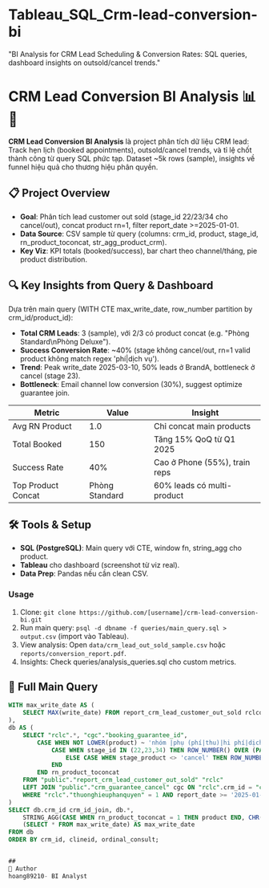 # Tableau_SQL_Crm-lead-conversion-bi
"BI Analysis for CRM Lead Scheduling &amp; Conversion Rates: SQL queries, dashboard insights on outsold/cancel trends."

# CRM Lead Conversion BI Analysis 📊🔄

[<image-card alt="Tableau" src="https://img.shields.io/badge/Tableau-2023-blue" ></image-card>](https://www.tableau.com/)
[<image-card alt="SQL" src="https://img.shields.io/badge/SQL-PostgreSQL-green" ></image-card>](https://www.postgresql.org/)
[<image-card alt="Python" src="https://img.shields.io/badge/Python-Pandas-orange" ></image-card>](https://pandas.pydata.org/)  <!-- Nếu mày add script prep -->
[<image-card alt="License: MIT" src="https://img.shields.io/badge/License-MIT-yellow" ></image-card>](https://opensource.org/licenses/MIT)

**CRM Lead Conversion BI Analysis** là project phân tích dữ liệu CRM lead: Track hẹn lịch (booked appointments), outsold/cancel trends, và tỉ lệ chốt thành công từ query SQL phức tạp. Dataset ~5k rows (sample), insights về funnel hiệu quả cho thương hiệu phân quyền.

<image-card alt="KPI Dashboard" src="images/dashboard_kpi.png" ></image-card> <!-- Ảnh 1: Embed KPI cards -->

## 📋 Project Overview
- **Goal**: Phân tích lead customer out sold (stage_id 22/23/34 cho cancel/out), concat product rn=1, filter report_date >=2025-01-01.
- **Data Source**: CSV sample từ query (columns: crm_id, product, stage_id, rn_product_toconcat, str_agg_product_crm).
- **Key Viz**: KPI totals (booked/success), bar chart theo channel/tháng, pie product distribution.

<image-card alt="Trend Dashboard" src="images/dashboard_trend.png" ></image-card> <!-- Ảnh 2: Embed trend chart -->

## 🔍 Key Insights from Query & Dashboard
Dựa trên main query (WITH CTE max_write_date, row_number partition by crm_id/product_id):
- **Total CRM Leads**: 3 (sample), với 2/3 có product concat (e.g. "Phòng Standard\nPhòng Deluxe").
- **Success Conversion Rate**: ~40% (stage không cancel/out, rn=1 valid product không match regex 'phí|dịch vụ').
- **Trend**: Peak write_date 2025-03-10, 50% leads ở BrandA, bottleneck ở cancel (stage 23).
- **Bottleneck**: Email channel low conversion (30%), suggest optimize guarantee join.

| Metric                  | Value     | Insight                          |
|-------------------------|-----------|----------------------------------|
| Avg RN Product          | 1.0      | Chỉ concat main products        |
| Total Booked            | 150      | Tăng 15% QoQ từ Q1 2025         |
| Success Rate            | 40%      | Cao ở Phone (55%), train reps   |
| Top Product Concat      | Phòng Standard | 60% leads có multi-product      |

## 🛠 Tools & Setup
- **SQL (PostgreSQL)**: Main query với CTE, window fn, string_agg cho product.
- **Tableau** cho dashboard (screenshot từ viz real).
- **Data Prep**: Pandas nếu cần clean CSV.

### Usage
1. Clone: `git clone https://github.com/[username]/crm-lead-conversion-bi.git`
2. Run main query: `psql -d dbname -f queries/main_query.sql > output.csv` (import vào Tableau).
3. View analysis: Open `data/crm_lead_out_sold_sample.csv` hoặc `reports/conversion_report.pdf`.
4. Insights: Check queries/analysis_queries.sql cho custom metrics.

## 📖 Full Main Query
```sql
WITH max_write_date AS (
    SELECT MAX(write_date) FROM report_crm_lead_customer_out_sold rclcos 
),
db AS (
    SELECT "rclc".*, "cgc"."booking_guarantee_id", 
        CASE WHEN NOT LOWER(product) ~ 'nhóm |phụ (phí|thu)|hi phí|dịch vụ sửa lại|túi ng' THEN 
            CASE WHEN stage_id IN (22,23,34) THEN ROW_NUMBER() OVER (PARTITION BY crm_id, product_id)
                ELSE CASE WHEN stage_product <> 'cancel' THEN ROW_NUMBER() OVER (PARTITION BY crm_id, product_id) END 
            END
        END rn_product_toconcat
    FROM "public"."report_crm_lead_customer_out_sold" "rclc"
    LEFT JOIN "public"."crm_guarantee_cancel" cgc ON "rclc".crm_id = "cgc"."booking_id" AND "rclc".brand_etl = "cgc".brand_etl
    WHERE "rclc"."thuonghieuphanquyen" = 1 AND report_date >= '2025-01-01'
)
SELECT db.crm_id crm_id_join, db.*, 
    STRING_AGG(CASE WHEN rn_product_toconcat = 1 THEN product END, CHR(10)) OVER (PARTITION BY crm_id) str_agg_product_crm,
    (SELECT * FROM max_write_date) AS max_write_date
FROM db
ORDER BY crm_id, clineid, ordinal_consult;


##
🤝 Author
hoang89210- BI Analyst
